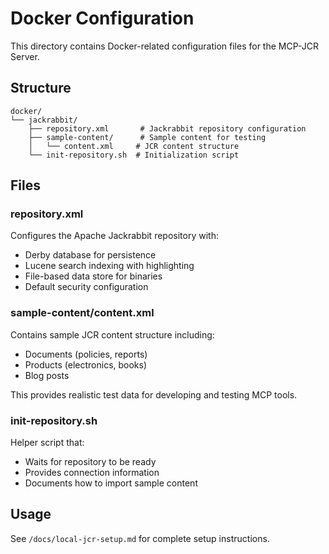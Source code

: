 # Docker Configuration

This directory contains Docker-related configuration files for the MCP-JCR Server.

## Structure

```
docker/
└── jackrabbit/
    ├── repository.xml       # Jackrabbit repository configuration
    ├── sample-content/      # Sample content for testing
    │   └── content.xml     # JCR content structure
    └── init-repository.sh  # Initialization script
```

## Files

### repository.xml
Configures the Apache Jackrabbit repository with:
- Derby database for persistence
- Lucene search indexing with highlighting
- File-based data store for binaries
- Default security configuration

### sample-content/content.xml
Contains sample JCR content structure including:
- Documents (policies, reports)
- Products (electronics, books)
- Blog posts

This provides realistic test data for developing and testing MCP tools.

### init-repository.sh
Helper script that:
- Waits for repository to be ready
- Provides connection information
- Documents how to import sample content

## Usage

See `/docs/local-jcr-setup.md` for complete setup instructions.